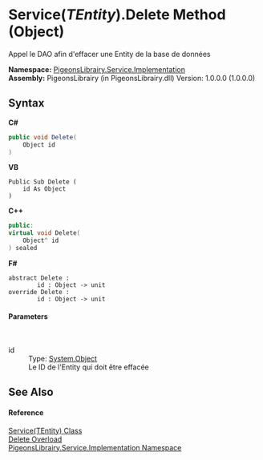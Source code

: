 # Service(*TEntity*).Delete Method (Object)
 

Appel le DAO afin d'effacer une Entity de la base de données

**Namespace:**&nbsp;<a href="61ea8cdd-bbb0-4640-7fbb-d4c259f85123">PigeonsLibrairy.Service.Implementation</a><br />**Assembly:**&nbsp;PigeonsLibrairy (in PigeonsLibrairy.dll) Version: 1.0.0.0 (1.0.0.0)

## Syntax

**C#**<br />
``` C#
public void Delete(
	Object id
)
```

**VB**<br />
``` VB
Public Sub Delete ( 
	id As Object
)
```

**C++**<br />
``` C++
public:
virtual void Delete(
	Object^ id
) sealed
```

**F#**<br />
``` F#
abstract Delete : 
        id : Object -> unit 
override Delete : 
        id : Object -> unit 
```


#### Parameters
&nbsp;<dl><dt>id</dt><dd>Type: <a href="http://msdn2.microsoft.com/en-us/library/e5kfa45b" target="_blank">System.Object</a><br />Le ID de l'Entity qui doit être effacée</dd></dl>

## See Also


#### Reference
<a href="75ba97f1-dce7-6ccb-b914-5f3ebe35b9df">Service(TEntity) Class</a><br /><a href="97f15c16-4b2f-07f5-99c6-6833a38fda37">Delete Overload</a><br /><a href="61ea8cdd-bbb0-4640-7fbb-d4c259f85123">PigeonsLibrairy.Service.Implementation Namespace</a><br />